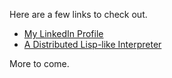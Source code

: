Here are a few links to check out.
* [My LinkedIn Profile](https://www.linkedin.com/in/scott-mcguire-2a7081b)
* [A Distributed Lisp-like Interpreter](https://github.com/abstractionlair/delicious)

More to come.
